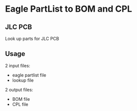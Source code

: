 # Eagle PartList to BOM and CPL
## JLC PCB
Look up parts for JLC PCB

## Usage
2 input files:
- eagle partlist file
- lookup file

2 output files:
- BOM file
- CPL file
